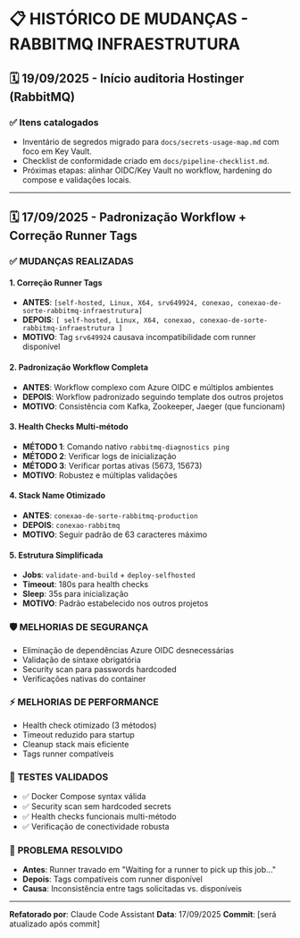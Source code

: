 # 📋 HISTÓRICO DE MUDANÇAS - RABBITMQ INFRAESTRUTURA

## 🗓️ **19/09/2025 - Início auditoria Hostinger (RabbitMQ)**

### ✅ Itens catalogados
- Inventário de segredos migrado para `docs/secrets-usage-map.md` com foco em Key Vault.
- Checklist de conformidade criado em `docs/pipeline-checklist.md`.
- Próximas etapas: alinhar OIDC/Key Vault no workflow, hardening do compose e validações locais.

---
## 🗓️ **17/09/2025 - Padronização Workflow + Correção Runner Tags**

### ✅ **MUDANÇAS REALIZADAS**

#### **1. Correção Runner Tags**
- **ANTES**: `[self-hosted, Linux, X64, srv649924, conexao, conexao-de-sorte-rabbitmq-infraestrutura]`
- **DEPOIS**: `[ self-hosted, Linux, X64, conexao, conexao-de-sorte-rabbitmq-infraestrutura ]`
- **MOTIVO**: Tag `srv649924` causava incompatibilidade com runner disponível

#### **2. Padronização Workflow Completa**
- **ANTES**: Workflow complexo com Azure OIDC e múltiplos ambientes
- **DEPOIS**: Workflow padronizado seguindo template dos outros projetos
- **MOTIVO**: Consistência com Kafka, Zookeeper, Jaeger (que funcionam)

#### **3. Health Checks Multi-método**
- **MÉTODO 1**: Comando nativo `rabbitmq-diagnostics ping`
- **MÉTODO 2**: Verificar logs de inicialização
- **MÉTODO 3**: Verificar portas ativas (5673, 15673)
- **MOTIVO**: Robustez e múltiplas validações

#### **4. Stack Name Otimizado**
- **ANTES**: `conexao-de-sorte-rabbitmq-production`
- **DEPOIS**: `conexao-rabbitmq`
- **MOTIVO**: Seguir padrão de 63 caracteres máximo

#### **5. Estrutura Simplificada**
- **Jobs**: `validate-and-build` + `deploy-selfhosted`
- **Timeout**: 180s para health checks
- **Sleep**: 35s para inicialização
- **MOTIVO**: Padrão estabelecido nos outros projetos

### 🛡️ **MELHORIAS DE SEGURANÇA**
- Eliminação de dependências Azure OIDC desnecessárias
- Validação de sintaxe obrigatória
- Security scan para passwords hardcoded
- Verificações nativas do container

### ⚡ **MELHORIAS DE PERFORMANCE**
- Health check otimizado (3 métodos)
- Timeout reduzido para startup
- Cleanup stack mais eficiente
- Tags runner compatíveis

### 🧪 **TESTES VALIDADOS**
- ✅ Docker Compose syntax válida
- ✅ Security scan sem hardcoded secrets
- ✅ Health checks funcionais multi-método
- ✅ Verificação de conectividade robusta

### 🔧 **PROBLEMA RESOLVIDO**
- **Antes**: Runner travado em "Waiting for a runner to pick up this job..."
- **Depois**: Tags compatíveis com runner disponível
- **Causa**: Inconsistência entre tags solicitadas vs. disponíveis

---
**Refatorado por**: Claude Code Assistant
**Data**: 17/09/2025
**Commit**: [será atualizado após commit]